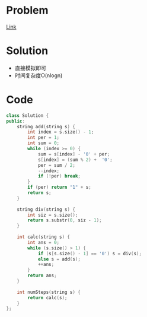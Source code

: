 # Problem
[Link](https://leetcode-cn.com/problems/number-of-steps-to-reduce-a-number-in-binary-representation-to-one/)

# Solution

* 直接模拟即可
* 时间复杂度O(nlogn)

# Code
```cpp
class Solution {
public:
    string add(string s) {
        int index = s.size() - 1;
        int per = 1;
        int sum = 0;
        while (index >= 0) {
            sum = s[index] - '0' + per;
            s[index] = (sum % 2) +  '0';
            per = sum / 2;
            --index;
            if (!per) break;
        }
        if (per) return "1" + s;
        return s;
    }
    
    string div(string s) {
        int siz = s.size();
        return s.substr(0, siz - 1);
    }
    
    int calc(string s) {
        int ans = 0;
        while (s.size() > 1) {
            if (s[s.size() - 1] == '0') s = div(s);
            else s = add(s);
            ++ans;
        }   
        return ans;
    }
    
    int numSteps(string s) {
        return calc(s);
    }
};
```